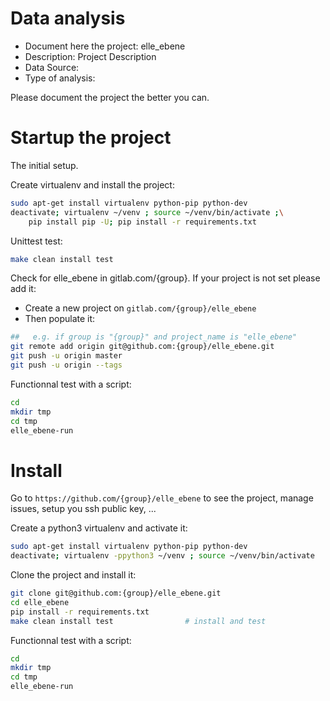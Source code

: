 # Data analysis
- Document here the project: elle_ebene
- Description: Project Description
- Data Source:
- Type of analysis:

Please document the project the better you can.

# Startup the project

The initial setup.

Create virtualenv and install the project:
```bash
sudo apt-get install virtualenv python-pip python-dev
deactivate; virtualenv ~/venv ; source ~/venv/bin/activate ;\
    pip install pip -U; pip install -r requirements.txt
```

Unittest test:
```bash
make clean install test
```

Check for elle_ebene in gitlab.com/{group}.
If your project is not set please add it:

- Create a new project on `gitlab.com/{group}/elle_ebene`
- Then populate it:

```bash
##   e.g. if group is "{group}" and project_name is "elle_ebene"
git remote add origin git@github.com:{group}/elle_ebene.git
git push -u origin master
git push -u origin --tags
```

Functionnal test with a script:

```bash
cd
mkdir tmp
cd tmp
elle_ebene-run
```

# Install

Go to `https://github.com/{group}/elle_ebene` to see the project, manage issues,
setup you ssh public key, ...

Create a python3 virtualenv and activate it:

```bash
sudo apt-get install virtualenv python-pip python-dev
deactivate; virtualenv -ppython3 ~/venv ; source ~/venv/bin/activate
```

Clone the project and install it:

```bash
git clone git@github.com:{group}/elle_ebene.git
cd elle_ebene
pip install -r requirements.txt
make clean install test                # install and test
```
Functionnal test with a script:

```bash
cd
mkdir tmp
cd tmp
elle_ebene-run
```
